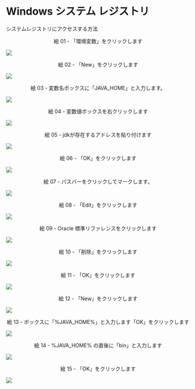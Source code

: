 # Windows システム レジストリ

システムレジストリにアクセスする方法

<div align="center">
絵 01 - 「環境変数」をクリックします
</div>

![](Imagens/Windows-Java-Home-Modo2-Img01.png)

<div align="center">
絵 02 - 「New」をクリックします
</div>

![](Imagens/Windows-Java-Home-Modo2-Img02.png)

<div align="center">
絵 03 - 変数名ボックスに「JAVA_HOME」と入力します。
</div>

![](Imagens/Windows-Java-Home-Modo2-Img03.png)

<div align="center">
絵 04 - 変数値ボックスを右クリックします
</div>

![](Imagens/Windows-Java-Home-Modo2-Img04.png)

<div align="center">
絵 05 - jdkが存在するアドレスを貼り付けます
</div>

![](Imagens/Windows-Java-Home-Modo2-Img05.png)

<div align="center">
絵 06 - 「OK」をクリックします
</div>

![](Imagens/Windows-Java-Home-Modo2-Img06.png)

<div align="center">
絵 07 - パスバーをクリックしてマークします。
</div>

![](Imagens/Windows-Java-Home-Modo2-Img07.png)

<div align="center">
絵 08 - 「Edit」をクリックします
</div>

![](Imagens/Windows-Java-Home-Modo2-Img08.png)

<div align="center">
絵 09 - Oracle 標準リファレンスをクリックします
</div>

![](Imagens/Windows-Java-Home-Modo2-Img09.png)

<div align="center">
絵 10 - 「削除」をクリックします
</div>

![](Imagens/Windows-Java-Home-Modo2-Img10.png)

<div align="center">
絵 11 - 「OK」をクリックします
</div>

![](Imagens/Windows-Java-Home-Modo2-Img11.png)

<div align="center">
絵 12 - 「New」をクリックします
</div>

![](Imagens/Windows-Java-Home-Modo2-Img12.png)

<div align="center">
絵 13 - ボックスに「%JAVA_HOME%」と入力します「OK」をクリックします
</div>

![](Imagens/Windows-Java-Home-Modo2-Img13.png)

<div align="center">
絵 14 - %JAVA_HOME% の直後に「bin」と入力します
</div>

![](Imagens/Windows-Java-Home-Modo2-Img14.png)

<div align="center">
絵 15 - 「OK」をクリックします
</div>

![](Imagens/Windows-Java-Home-Modo2-Img15.png)